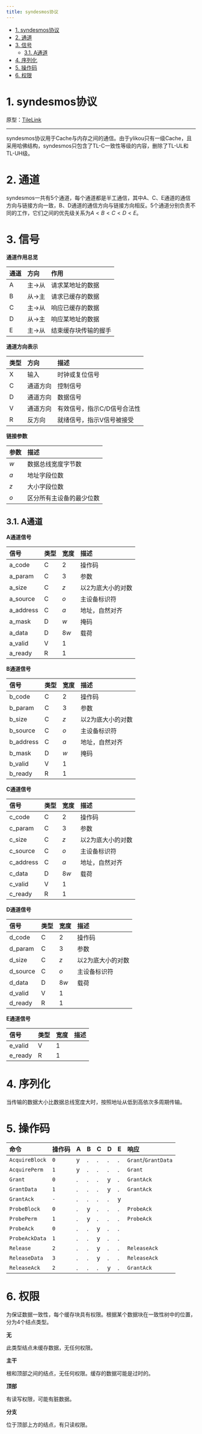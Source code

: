 ```yaml
---
title: syndesmos协议
---
```


- [1. syndesmos协议](#1-syndesmos协议)
- [2. 通道](#2-通道)
- [3. 信号](#3-信号)
  - [3.1. A通道](#31-a通道)
- [4. 序列化](#4-序列化)
- [5. 操作码](#5-操作码)
- [6. 权限](#6-权限)

# 1. syndesmos协议

原型：[TileLink](https://www.sifive.com/document-file/tilelink-spec-1.9.3)

---

syndesmos协议用于Cache与内存之间的通信。由于ylikou只有一级Cache，且采用哈佛结构，syndesmos只包含了TL-C一致性等级的内容，删除了TL-UL和TL-UH级。

# 2. 通道

syndesmos一共有5个通道，每个通道都是半工通信，其中A、C、E通道的通信方向与链接方向一致，B、D通道的通信方向与链接方向相反。5个通道分别负责不同的工作，它们之间的优先级关系为$A<B<C<D<E$。

# 3. 信号

**通道作用总览**

|通道|方向|作用|
|:--|:--|:--|
|A|主$\rightarrow$从|请求某地址的数据|
|B|从$\rightarrow$主|请求已缓存的数据|
|C|主$\rightarrow$从|响应已缓存的数据|
|D|从$\rightarrow$主|响应某地址的数据|
|E|主$\rightarrow$从|结束缓存块传输的握手|

**通道方向表示**

|类型|方向|描述|
|:--|:--|:--|
|X|输入|时钟或复位信号|
|C|通道方向|控制信号|
|D|通道方向|数据信号|
|V|通道方向|有效信号，指示C/D信号合法性|
|R|反方向|就绪信号，指示V信号被接受|

**链接参数**

|参数|描述|
|:--|:--|
|$w$|数据总线宽度字节数|
|$a$|地址字段位数|
|$z$|大小字段位数|
|$o$|区分所有主设备的最少位数|

## 3.1. A通道

**A通道信号**

|信号|类型|宽度|描述|
|:--|:--|:--|:--|
|a_code|C|$2$|操作码|
|a_param|C|$3$|参数|
|a_size|C|$z$|以2为底大小的对数|
|a_source|C|$o$|主设备标识符|
|a_address|C|$a$|地址，自然对齐|
|a_mask|D|$w$|掩码|
|a_data|D|$8w$|载荷|
|a_valid|V|$1$| |
|a_ready|R|$1$| |

**B通道信号**

|信号|类型|宽度|描述|
|:--|:--|:--|:--|
|b_code|C|$2$|操作码|
|b_param|C|$3$|参数|
|b_size|C|$z$|以2为底大小的对数|
|b_source|C|$o$|主设备标识符|
|b_address|C|$a$|地址，自然对齐|
|b_mask|D|$w$|掩码|
|b_valid|V|$1$| |
|b_ready|R|$1$| |

**C通道信号**

|信号|类型|宽度|描述|
|:--|:--|:--|:--|
|c_code|C|$2$|操作码|
|c_param|C|$3$|参数|
|c_size|C|$z$|以2为底大小的对数|
|c_source|C|$o$|主设备标识符|
|c_address|C|$a$|地址，自然对齐|
|c_data|D|$8w$|载荷|
|c_valid|V|$1$| |
|c_ready|R|$1$| |

**D通道信号**

|信号|类型|宽度|描述|
|:--|:--|:--|:--|
|d_code|C|$2$|操作码|
|d_param|C|$3$|参数|
|d_size|C|$z$|以2为底大小的对数|
|d_source|C|$o$|主设备标识符|
|d_data|D|$8w$|载荷|
|d_valid|V|$1$| |
|d_ready|R|$1$| |

**E通道信号**

|信号|类型|宽度|描述|
|:--|:--|:--|:--|
|e_valid|V|$1$| |
|e_ready|R|$1$| |

# 4. 序列化

当传输的数据大小比数据总线宽度大时，按照地址从低到高依次多周期传输。

# 5. 操作码

|命令|操作码|A|B|C|D|E|响应|
|:--|:--|:--|:--|:--|:--|:--|:--|
|`AcquireBlock`|`0`|y|.|.|.|.|`Grant`/`GrantData`|
|`AcquirePerm`|`1`|y|.|.|.|.|`Grant`|
|`Grant`|`0`|.|.|.|y|.|`GrantAck`|
|`GrantData`|`1`|.|.|.|y|.|`GrantAck`|
|`GrantAck`|`-`|.|.|.|.|y| |
|`ProbeBlock`|`0`|.|y|.|.|.|`ProbeAck`|
|`ProbePerm`|`1`|.|y|.|.|.|`ProbeAck`|
|`ProbeAck`|`0`|.|.|y|.|.| |
|`ProbeAckData`|`1`|.|.|y|.|.| |
|`Release`|`2`|.|.|y|.|.|`ReleaseAck`|
|`ReleaseData`|`3`|.|.|y|.|.|`ReleaseAck`|
|`ReleaseAck`|`2`|.|.|.|y|.|`GrantAck`|

# 6. 权限

为保证数据一致性，每个缓存块具有权限。根据某个数据块在一致性树中的位置，分为4个结点类型。

**无**

此类型结点未缓存数据，无任何权限。

**主干**

根和顶部之间的结点，无任何权限。缓存的数据可能是过时的。

**顶部**

有读写权限，可能有脏数据。

**分支**

位于顶部上方的结点，有只读权限。
